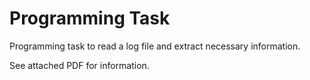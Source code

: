 # Programming Task
Programming task to read a log file and extract necessary information.

See attached PDF for information.
